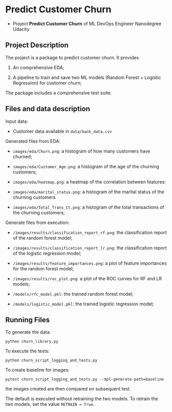 # Predict Customer Churn

- Project **Predict Customer Churn** of ML DevOps Engineer Nanodegree Udacity

## Project Description

The project is a package to predict customer churn. It provides

  1. An comprehensive EDA;

  2. A pipeline to train and save two ML models (Random Forest + Logistic Regression) for customer churn;

The package includes a comprehensive test suite.

## Files and data description

Input data:
	
 - Customer data available in `data/bank_data.csv`

Generated files from EDA:

 - `images/eda/Churn.png`: a histogram of how many customers have churned;

 - `images/eda/Customer_Age.png`: a histogram of the age of the churning customers;

 - `images/eda/heatmap.png`: a heatmap of the correlation between features:

 - `images/eda/marital_status.png`: a histogram of the marital status of the churning customers

 - `images/eda/Total_Trans_Ct.png`: a histogram of the total transactions of the churning customers;

Generate files from execution:

 - `/images/results/classification_report_rf.png`: the classification report of the random forest model;

 - `/images/results/classification_report_lr.png`: the classification report of the logistic regression model;

 - `/images/results/feature_importances.png`: a plot of feature importances for the random forest model;

 - `/images/results/roc_plot.png`: a plot of the ROC curves for RF and LR models;

 - `/models/rfc_model.pkl`: the trained random forest model;

 - `/models/logistic_model.pkl`: the trained logistic regression model;

## Running Files

To generate the data:

`python churn_library.py`

To execute the tests:

`python churn_script_logging_and_tests.py`

To create baseline for images:

`pytest churn_script_logging_and_tests.py --mpl-generate-path=baseline`

the images created are then compared on subsequent test.

The default is executed without retraining the two models. To retrain the two models, set the value `RETRAIN = True`.